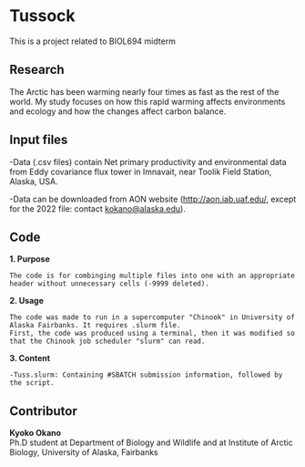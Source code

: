 # Tussock
This is a project related to BIOL694 midterm

## Research

The Arctic has been warming nearly four times as fast as the rest of the world. My study focuses on how this rapid warming affects environments and ecology and how the changes affect carbon balance.

## Input files

-Data (.csv files) contain Net primary productivity and environmental data from Eddy covariance flux tower in Imnavait, near Toolik Field Station, Alaska, USA.

-Data can be downloaded from AON website (http://aon.iab.uaf.edu/, except for the 2022 file: contact kokano@alaska.edu). 
 
## Code

**1. Purpose**

    The code is for combinging multiple files into one with an appropriate header without unnecessary cells (-9999 deleted).

**2. Usage**

    The code was made to run in a supercomputer "Chinook" in University of Alaska Fairbanks. It requires .slurm file.
    First, the code was produced using a terminal, then it was modified so that the Chinook job scheduler "slurm" can read.

**3. Content**

    -Tuss.slurm: Containing #SBATCH submission information, followed by the script.
    

## Contributor

**Kyoko Okano**  
Ph.D student at Department of Biology and Wildlife and at Institute of Arctic Biology, University of Alaska, Fairbanks  
